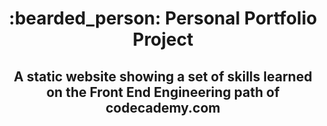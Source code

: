 <div style="text-align: center">
<h1> :bearded_person: Personal Portfolio Project</h1>
<h2>A static website showing a set of skills learned on the Front End Engineering path of <strong>codecademy.com</strong></h2>
</div>
